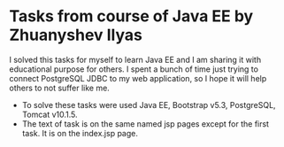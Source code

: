 # Tasks from course of Java EE by Zhuanyshev Ilyas

I solved this tasks for myself to learn Java EE and I am sharing it with educational purpose for others.
I spent a bunch of time just trying to connect PostgreSQL JDBC to my web application, so I hope it will help others to not suffer like me.

* To solve these tasks were used Java EE, Bootstrap v5.3, PostgreSQL, Tomcat v10.1.5.
* The text of task is on the same named jsp pages except for the first task. It is on the index.jsp page.
